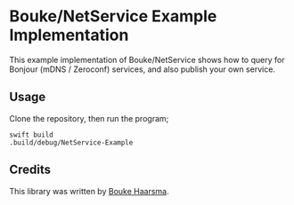 # Bouke/NetService Example Implementation

This example implementation of Bouke/NetService shows how to query for
Bonjour (mDNS / Zeroconf) services, and also publish your own service.

## Usage
Clone the repository, then run the program;

    swift build
    .build/debug/NetService-Example

## Credits

This library was written by [Bouke Haarsma](https://twitter.com/BoukeHaarsma).
